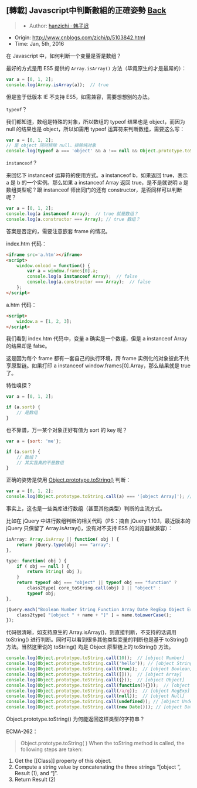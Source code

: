## [轉載] Javascript中判斷數組的正確姿勢 [Back](./../post.md)

> - Author: [hanzichi · 韩子迟](https://github.com/hanzichi)
- Origin: http://www.cnblogs.com/zichi/p/5103842.html
- Time: Jan, 5th, 2016

在 Javascript 中，如何判断一个变量是否是数组？

最好的方式是用 ES5 提供的 `Array.isArray()` 方法（毕竟原生的才是最屌的）：

```js
var a = [0, 1, 2];
console.log(Array.isArray(a));  // true
```

但是鉴于低版本 IE 不支持 ES5，如需兼容，需要想想别的办法。

`typeof`？

我们都知道，数组是特殊的对象，所以数组的 typeof 结果也是 object，而因为 null 的结果也是 object，所以如需用 typeof 运算符来判断数组，需要这么写：

```js
var a = [0, 1, 2];
// 是 object 同时排除 null、排除纯对象
console.log(typeof a === 'object' && a !== null && Object.prototype.toString.call(a) !== '[object Object]');  // true
```

`instanceof`？

来回忆下 instanceof 运算符的使用方式。a instanceof b，如果返回 true，表示 a 是 b 的一个实例。那么如果 a instanceof Array 返回 true，是不是就说明 a 是 数组类型呢？跟 instanceof 师出同门的还有 constructor，是否同样可以判断呢？

```js
var a = [0, 1, 2];
console.log(a instanceof Array);  // true 就是数组？
console.log(a.constructor === Array); // true 数组？
```

答案是否定的，需要注意嵌套 frame 的情况。

index.htm 代码：

```html
<iframe src='a.htm'></iframe>
<script>
    window.onload = function() {
        var a = window.frames[0].a;
        console.log(a instanceof Array);  // false
        console.log(a.constructor === Array);  // false
    };
</script>
```

a.htm 代码：

```html
<script>
    window.a = [1, 2, 3];
</script>
```

我们看到 index.htm 代码中，变量 a 确实是一个数组，但是 a instanceof Array 的结果却是 false。

这是因为每个 frame 都有一套自己的执行环境，跨 frame 实例化的对象彼此不共享原型链。如果打印 a instanceof window.frames[0].Array，那么结果就是 true 了。

特性嗅探？

```js
var a = [0, 1, 2];

if (a.sort) {
    // 是数组
}
```

也不靠谱，万一某个对象正好有值为 sort 的 key 呢？

```js
var a = {sort: 'me'};

if (a.sort) {
    // 数组？
    // 其实我真的不是数组
}
```

正确的姿势是使用 [Object.prototype.toString()](https://developer.mozilla.org/zh-CN/docs/Web/JavaScript/Reference/Global_Objects/Object/toString) 判断：

```js
var a = [0, 1, 2];
console.log(Object.prototype.toString.call(a) === '[object Array]'); // true
```

事实上，这也是一些类库进行数组（甚至其他类型）判断的主流方式。

比如在 jQuery 中进行数组判断的相关代码（PS：摘自 jQuery 1.10.1，最近版本的 jQuery 只保留了 Array.isArray()，没有对不支持 ES5 的浏览器做兼容）：

```js
isArray: Array.isArray || function( obj ) {
    return jQuery.type(obj) === "array";
},

type: function( obj ) {
    if ( obj == null ) {
        return String( obj );
    }
    return typeof obj === "object" || typeof obj === "function" ?
        class2type[ core_toString.call(obj) ] || "object" :
        typeof obj;
},

jQuery.each("Boolean Number String Function Array Date RegExp Object Error".split(" "), function(i, name) {
    class2type[ "[object " + name + "]" ] = name.toLowerCase();
});
```

代码很清晰，如支持原生的 Array.isArray()，则直接判断，不支持的话调用 toString() 进行判断。同时可以看到很多其他类型变量的判断也是基于 toString() 方法。当然这里说的 toString() 均是 Object 原型链上的 toString() 方法。

```js
console.log(Object.prototype.toString.call(10));  // [object Number]
console.log(Object.prototype.toString.call('hello')); // [object String]
console.log(Object.prototype.toString.call(true));  // [object Boolean]
console.log(Object.prototype.toString.call([]));  // [object Array]
console.log(Object.prototype.toString.call({}));  // [object Object]
console.log(Object.prototype.toString.call(function(){}));  // [object Function]
console.log(Object.prototype.toString.call(/a/g));  // [object RegExp]
console.log(Object.prototype.toString.call(null));  // [object Null]
console.log(Object.prototype.toString.call(undefined)); // [object Undefined]
console.log(Object.prototype.toString.call(new Date())); // [object Date]
```

Object.prototype.toString() 为何能返回这样类型的字符串？

ECMA-262：

> Object.prototype.toString( ) When the toString method is called, the following steps are taken: 
1. Get the [[Class]] property of this object. 
2. Compute a string value by concatenating the three strings “[object “, Result (1), and “]”. 
3. Return Result (2) 